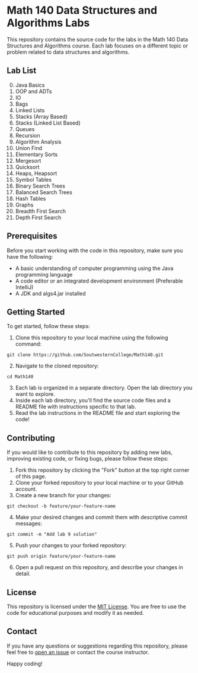 # Math 140 Data Structures and Algorithms Labs

This repository contains the source code for the labs in the Math 140 Data Structures and Algorithms course. Each lab focuses on a different topic or problem related to data structures and algorithms.

## Lab List

0. Java Basics
1. OOP and ADTs
2. IO
3. Bags
4. Linked Lists
5. Stacks (Array Based)
6. Stacks (Linked List Based)
7. Queues
8. Recursion
9. Algorithm Analysis
10. Union Find
11. Elementary Sorts
12. Mergesort
13. Quicksort
14. Heaps, Heapsort
15. Symbol Tables
16. Binary Search Trees
17. Balanced Search Trees
18. Hash Tables
19. Graphs
20. Breadth First Search
21. Depth First Search

## Prerequisites

Before you start working with the code in this repository, make sure you have the following:

- A basic understanding of computer programming using the Java programming language
- A code editor or an integrated development environment (Preferable IntelliJ)
- A JDK and algs4.jar installed

## Getting Started

To get started, follow these steps:

1. Clone this repository to your local machine using the following command:

```git clone https://github.com/SoutwesternCollege/Math140.git```

2. Navigate to the cloned repository:

```cd Math140```

3. Each lab is organized in a separate directory. Open the lab directory you want to explore.
4. Inside each lab directory, you'll find the source code files and a README file with instructions specific to that lab.
5. Read the lab instructions in the README file and start exploring the code!

## Contributing

If you would like to contribute to this repository by adding new labs, improving existing code, or fixing bugs, please follow these steps:

1. Fork this repository by clicking the "Fork" button at the top right corner of this page.
2. Clone your forked repository to your local machine or to your GitHub account.
3. Create a new branch for your changes:

```git checkout -b feature/your-feature-name```

4. Make your desired changes and commit them with descriptive commit messages:

```git commit -m "Add lab 9 solution"```

5. Push your changes to your forked repository:

```git push origin feature/your-feature-name```

6. Open a pull request on this repository, and describe your changes in detail.



## License

This repository is licensed under the [MIT License](LICENSE). You are free to use the code for educational purposes and modify it as needed.

## Contact

If you have any questions or suggestions regarding this repository, please feel free to [open an issue](https://github.com/SouthwesternCollege/Math-140/issues) or contact the course instructor.

Happy coding!



